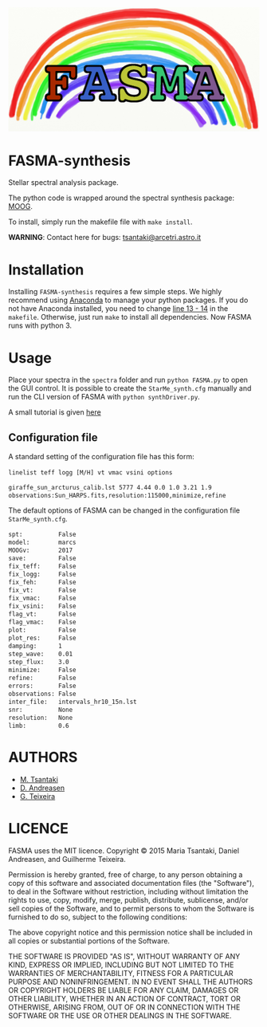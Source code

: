 ![My image](https://github.com/MariaTsantaki/FASMA-synthesis/blob/master/img/running_icon.png)


# FASMA-synthesis
Stellar spectral analysis package. 

The python code is wrapped around the spectral synthesis package: [MOOG](http://www.as.utexas.edu/~chris/moog.html).

To install, simply run the makefile file with `make install`.

**WARNING**: Contact here for bugs: tsantaki@arcetri.astro.it

# Installation
Installing `FASMA-synthesis` requires a few simple steps. We highly recommend
using [Anaconda](https://www.continuum.io/) to manage your python packages.
If you do not have Anaconda installed, you need to change [line 13 - 14](https://github.com/MariaTsantaki/FASMA-synthesis/blob/master/makefile#L13-L14) in the `makefile`. Otherwise, just run `make`
to install all dependencies.
Now FASMA runs with python 3.

# Usage
Place your spectra in the `spectra` folder and run `python FASMA.py`
to open the GUI control. It is possible to create the `StarMe_synth.cfg`
manually and run the CLI version of FASMA with `python synthDriver.py`.

A small tutorial is given [here](https://github.com/MariaTsantaki/FASMA-synthesis/blob/master/manual/Manual_fasma.pdf)

## Configuration file

A standard setting of the configuration file has this form:

`linelist teff logg [M/H] vt vmac vsini options`

```
giraffe_sun_arcturus_calib.lst 5777 4.44 0.0 1.0 3.21 1.9 observations:Sun_HARPS.fits,resolution:115000,minimize,refine
```

The default options of FASMA can be changed in the configuration file `StarMe_synth.cfg`.

```
spt:          False
model:        marcs
MOOGv:        2017
save:         False
fix_teff:     False
fix_logg:     False
fix_feh:      False
fix_vt:       False
fix_vmac:     False
fix_vsini:    False
flag_vt:      False
flag_vmac:    False
plot:         False
plot_res:     False
damping:      1
step_wave:    0.01
step_flux:    3.0
minimize:     False
refine:       False
errors:       False
observations: False
inter_file:   intervals_hr10_15n.lst
snr:          None
resolution:   None
limb:         0.6
```

# AUTHORS

   * [M. Tsantaki](https://github.com/MariaTsantaki)
   * [D. Andreasen](https://github.com/DanielAndreasen)
   * [G. Teixeira](https://github.com/gdcteixeira)

# LICENCE

FASMA uses the MIT licence.
Copyright © 2015 Maria Tsantaki, Daniel Andreasen, and Guilherme Teixeira.

Permission is hereby granted, free of charge, to any person obtaining
a copy of this software and associated documentation files (the "Software"),
to deal in the Software without restriction, including without limitation
the rights to use, copy, modify, merge, publish, distribute, sublicense,
and/or sell copies of the Software, and to permit persons to whom the
Software is furnished to do so, subject to the following conditions:

The above copyright notice and this permission notice shall be included
in all copies or substantial portions of the Software.

THE SOFTWARE IS PROVIDED "AS IS", WITHOUT WARRANTY OF ANY KIND,
EXPRESS OR IMPLIED, INCLUDING BUT NOT LIMITED TO THE WARRANTIES
OF MERCHANTABILITY, FITNESS FOR A PARTICULAR PURPOSE AND NONINFRINGEMENT.
IN NO EVENT SHALL THE AUTHORS OR COPYRIGHT HOLDERS BE LIABLE FOR ANY CLAIM,
DAMAGES OR OTHER LIABILITY, WHETHER IN AN ACTION OF CONTRACT,
TORT OR OTHERWISE, ARISING FROM, OUT OF OR IN CONNECTION WITH THE SOFTWARE
OR THE USE OR OTHER DEALINGS IN THE SOFTWARE.
